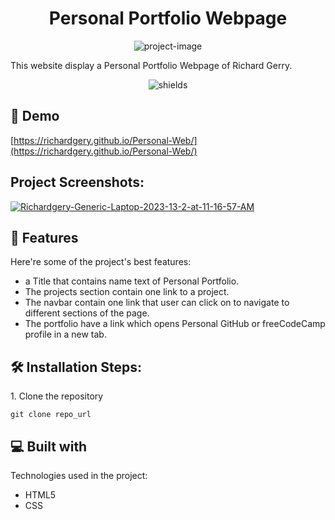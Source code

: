 <h1 align="center" id="title">Personal Portfolio Webpage</h1>

<p align="center"><img src="https://socialify.git.ci/richardgery/Personal-Web/image?description=1&amp;language=1&amp;name=1&amp;owner=1&amp;theme=Light" alt="project-image"></p>

<p id="description">This website display a Personal Portfolio Webpage of Richard Gerry.</p>

<p align="center"><img src="https://img.shields.io/github/stars/richardgery/Personal-Web" alt="shields"></p>

<h2>🚀 Demo</h2>

[https://richardgery.github.io/Personal-Web/](https://richardgery.github.io/Personal-Web/)

<h2>Project Screenshots:</h2>

<a href="https://ibb.co/cr0nBwt"><img src="https://i.ibb.co/pLcF7QZ/Richardgery-Generic-Laptop-2023-13-2-at-11-16-57-AM.jpg" alt="Richardgery-Generic-Laptop-2023-13-2-at-11-16-57-AM" border="0" /></a>

  
  
<h2>🧐 Features</h2>

Here're some of the project's best features:

*   a Title that contains name text of Personal Portfolio.
*   The projects section contain one link to a project.
*   The navbar contain one link that user can click on to navigate to different sections of the page.
*   The portfolio have a link which opens Personal GitHub or freeCodeCamp profile in a new tab.

<h2>🛠️ Installation Steps:</h2>

<p>1. Clone the repository</p>

```
git clone repo_url
```

  
  
<h2>💻 Built with</h2>

Technologies used in the project:

*   HTML5
*   CSS
